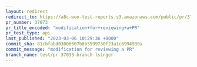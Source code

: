```yaml
---
layout: redirect
redirect_to: https://a8c-woo-test-reports.s3.amazonaws.com/public/pr/37073/api/index.html
pr_number: 37073
pr_title_encoded: "modification+for+reviewing+a+PR"
pr_test_type: api
last_published: "2023-03-06 10:29:36 +0000"
commit_sha: 81cbfabd03006607b8b5599730f23a1c6994930a
commit_message: "modification for reviewing a PR"
branch_name: test/pr-37033-branch-lsinger
---
```

